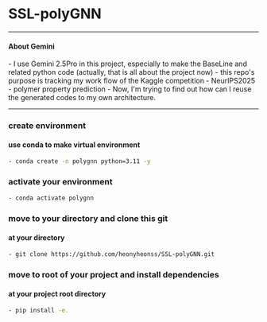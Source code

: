 # SSL-polyGNN
---
<h4>About Gemini</h4>
- I use Gemini 2.5Pro in this project, especially to make the BaseLine and related python code (actually, that is all about the project now)
- this repo's purpose is tracking my work flow of the Kaggle competition - NeurIPS2025 - polymer property prediction
- Now, I'm trying to find out how can I reuse the generated codes to my own architecture.

---

### create environment
<h4>use conda to make virtual environment</h4>

```bash
- conda create -n polygnn python=3.11 -y
```

### activate your environment

```bash
- conda activate polygnn
```

### move to your directory and clone this git
<h4>at your directory</h4>

```bash
- git clone https://github.com/heonyheonss/SSL-polyGNN.git
```

### move to root of your project and install dependencies
<h4> at your project root directory </h4>

```bash
- pip install -e.
```

